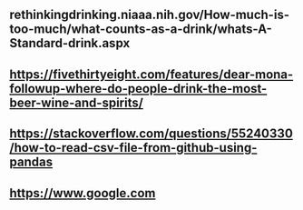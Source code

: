 ## rethinkingdrinking.niaaa.nih.gov/How-much-is-too-much/what-counts-as-a-drink/whats-A-Standard-drink.aspx

## https://fivethirtyeight.com/features/dear-mona-followup-where-do-people-drink-the-most-beer-wine-and-spirits/

## https://stackoverflow.com/questions/55240330/how-to-read-csv-file-from-github-using-pandas

## https://www.google.com